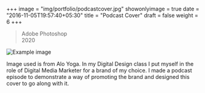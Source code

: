 +++
image = "img/portfolio/podcastcover.jpg"
showonlyimage = true
date = "2016-11-05T19:57:40+05:30"
title = "Podcast Cover"
draft = false
weight = 6
+++

>Adobe Photoshop    
>2020 
<!--more-->

![Example image](/img/portfolio/podcastcover.jpg)

Image used is from Alo Yoga. In my Digital Design class I put myself
in the role of Digital Media Marketer for a brand of my choice. I made a podcast episode to demonstrate a way of promoting 
the brand and designed this cover to go along with it.